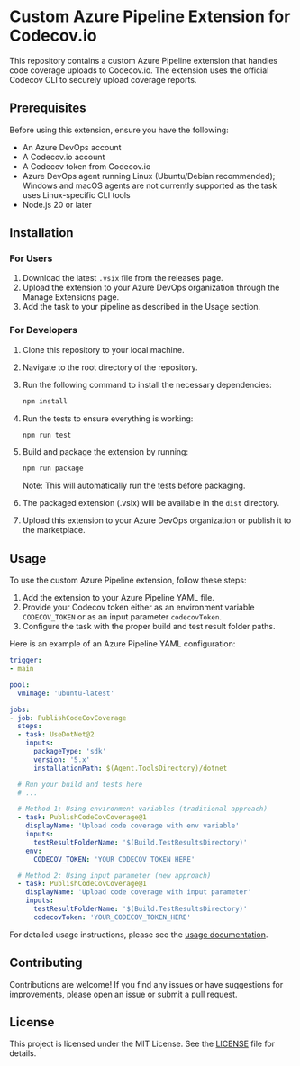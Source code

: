# Custom Azure Pipeline Extension for Codecov.io

This repository contains a custom Azure Pipeline extension that handles code coverage uploads to Codecov.io. The extension uses the official Codecov CLI to securely upload coverage reports.

## Prerequisites

Before using this extension, ensure you have the following:

- An Azure DevOps account
- A Codecov.io account
- A Codecov token from Codecov.io
- Azure DevOps agent running Linux (Ubuntu/Debian recommended); Windows and macOS agents are not currently supported as the task uses Linux-specific CLI tools
- Node.js 20 or later

## Installation

### For Users

1. Download the latest `.vsix` file from the releases page.
2. Upload the extension to your Azure DevOps organization through the Manage Extensions page.
3. Add the task to your pipeline as described in the Usage section.

### For Developers

1. Clone this repository to your local machine.
2. Navigate to the root directory of the repository.
3. Run the following command to install the necessary dependencies:

   ```sh
   npm install
   ```

4. Run the tests to ensure everything is working:

   ```sh
   npm run test
   ```

5. Build and package the extension by running:

   ```sh
   npm run package
   ```

   Note: This will automatically run the tests before packaging.

6. The packaged extension (.vsix) will be available in the `dist` directory.
7. Upload this extension to your Azure DevOps organization or publish it to the marketplace.

## Usage

To use the custom Azure Pipeline extension, follow these steps:

1. Add the extension to your Azure Pipeline YAML file.
2. Provide your Codecov token either as an environment variable `CODECOV_TOKEN` or as an input parameter `codecovToken`.
3. Configure the task with the proper build and test result folder paths.

Here is an example of an Azure Pipeline YAML configuration:

```yaml
trigger:
- main

pool:
  vmImage: 'ubuntu-latest'

jobs:
- job: PublishCodeCovCoverage
  steps:
  - task: UseDotNet@2
    inputs:
      packageType: 'sdk'
      version: '5.x'
      installationPath: $(Agent.ToolsDirectory)/dotnet

  # Run your build and tests here
  # ...

  # Method 1: Using environment variables (traditional approach)
  - task: PublishCodeCovCoverage@1
    displayName: 'Upload code coverage with env variable'
    inputs:
      testResultFolderName: '$(Build.TestResultsDirectory)'
    env:
      CODECOV_TOKEN: 'YOUR_CODECOV_TOKEN_HERE'

  # Method 2: Using input parameter (new approach)
  - task: PublishCodeCovCoverage@1
    displayName: 'Upload code coverage with input parameter'
    inputs:
      testResultFolderName: '$(Build.TestResultsDirectory)'
      codecovToken: 'YOUR_CODECOV_TOKEN_HERE'
```

For detailed usage instructions, please see the [usage documentation](docs/usage.md).

## Contributing

Contributions are welcome! If you find any issues or have suggestions for improvements, please open an issue or submit a pull request.

## License

This project is licensed under the MIT License. See the [LICENSE](LICENSE) file for details.
